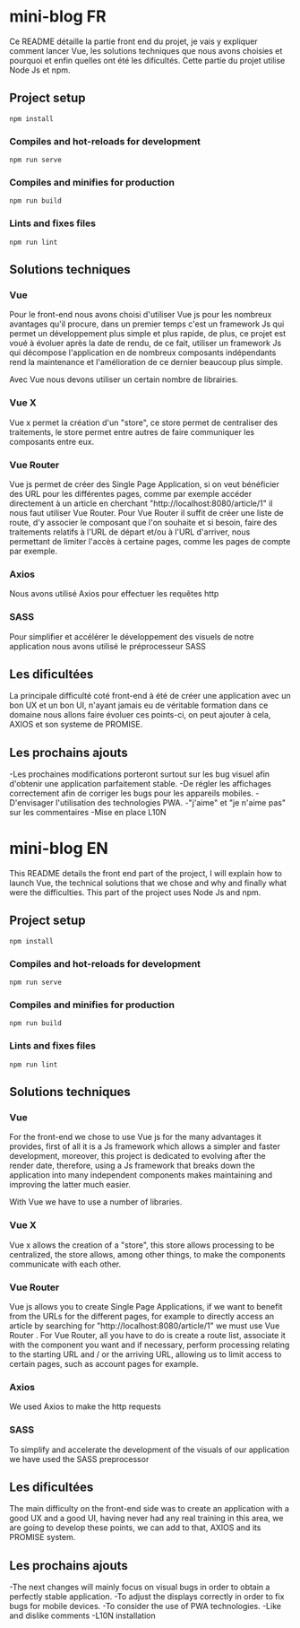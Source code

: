 # mini-blog FR

Ce README détaille la partie front end du projet, je vais y expliquer
comment lancer Vue, les solutions techniques que nous avons choisies et pourquoi et enfin quelles ont été les dificultés.
Cette partie du projet utilise Node Js et npm.

## Project setup
```
npm install 
```

### Compiles and hot-reloads for development
```
npm run serve
```

### Compiles and minifies for production
```
npm run build
```

### Lints and fixes files
```
npm run lint
```

## Solutions techniques
### Vue
Pour le front-end nous avons choisi d'utiliser Vue js pour les nombreux avantages qu'il procure, dans un premier temps c'est un framework Js qui permet un développement plus simple et plus rapide, de plus, ce projet est voué à évoluer après la date de rendu, de ce fait, utiliser un framework Js qui décompose l'application en de nombreux composants indépendants rend la maintenance et l'amélioration de ce dernier beaucoup plus simple.

Avec Vue nous devons utiliser un certain nombre de librairies.

### Vue X
Vue x permet la création d'un "store", ce store permet de centraliser des traitements, le store permet entre autres de faire communiquer les composants entre eux.

### Vue Router
Vue js permet de créer des Single Page Application, si on veut bénéficier des URL pour les différentes pages, comme par exemple accéder directement à un article en cherchant "http://localhost:8080/article/1" il nous faut utiliser Vue Router.
Pour Vue Router il suffit de créer une liste de route, d'y associer le composant que l'on souhaite et si besoin, faire des traitements relatifs à l'URL de départ et/ou à l'URL d'arriver, nous permettant de limiter l'accès à certaine pages, comme les pages de compte par exemple.

### Axios
Nous avons utilisé Axios pour effectuer les requêtes http

### SASS
Pour simplifier et accélérer le développement des visuels de notre application nous avons utilisé le préprocesseur SASS

## Les dificultées
La principale difficulté coté front-end à été de créer une application avec un bon UX et un bon UI, n'ayant jamais eu de véritable formation dans ce domaine nous allons faire évoluer ces points-ci, on peut ajouter à cela, AXIOS et son systeme de PROMISE.

## Les prochains ajouts
-Les prochaines modifications porteront surtout sur les bug visuel afin d'obtenir une application parfaitement stable.
-De régler les affichages correctement afin de corriger les bugs pour les appareils mobiles.
-D'envisager l'utilisation des technologies PWA.
-"j'aime" et "je n'aime pas" sur les commentaires
-Mise en place L10N


# mini-blog EN

This README details the front end part of the project, I will explain
how to launch Vue, the technical solutions that we chose and why and finally what were the difficulties.
This part of the project uses Node Js and npm.

## Project setup
```
npm install 
```

### Compiles and hot-reloads for development
```
npm run serve
```

### Compiles and minifies for production
```
npm run build
```

### Lints and fixes files
```
npm run lint
```

## Solutions techniques
### Vue
For the front-end we chose to use Vue js for the many advantages it provides, first of all it is a Js framework which allows a simpler and faster development, moreover, this project is dedicated to evolving after the render date, therefore, using a Js framework that breaks down the application into many independent components makes maintaining and improving the latter much easier.

With Vue we have to use a number of libraries.

### Vue X
Vue x allows the creation of a "store", this store allows processing to be centralized, the store allows, among other things, to make the components communicate with each other.

### Vue Router
Vue js allows you to create Single Page Applications, if we want to benefit from the URLs for the different pages, for example to directly access an article by searching for "http://localhost:8080/article/1" we must use Vue Router .
For Vue Router, all you have to do is create a route list, associate it with the component you want and if necessary, perform processing relating to the starting URL and / or the arriving URL, allowing us to limit access to certain pages, such as account pages for example.

### Axios
We used Axios to make the http requests

### SASS
To simplify and accelerate the development of the visuals of our application we have used the SASS preprocessor

## Les dificultées
The main difficulty on the front-end side was to create an application with a good UX and a good UI, having never had any real training in this area, we are going to develop these points, we can add to that, AXIOS and its PROMISE system.

## Les prochains ajouts
-The next changes will mainly focus on visual bugs in order to obtain a perfectly stable application.
-To adjust the displays correctly in order to fix bugs for mobile devices.
-To consider the use of PWA technologies.
-Like and dislike comments
-L10N installation
